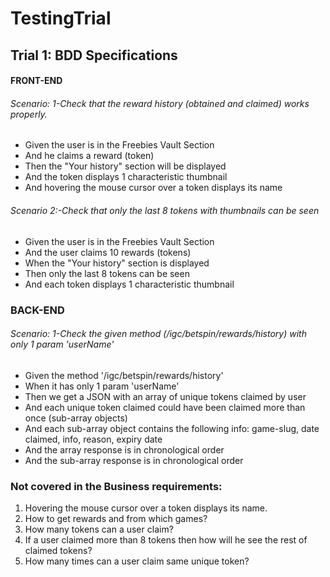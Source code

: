# TestingTrial

## Trial 1: BDD Specifications

#### FRONT-END

###### Scenario: 1-Check that the reward history (obtained and claimed) works properly.

- Given the user is in the Freebies Vault Section
- And he claims a reward (token)
- Then the "Your history" section will be displayed
- And the token displays 1 characteristic thumbnail
- And hovering the mouse cursor over a token displays its name

###### Scenario 2:-Check that only the last 8 tokens with thumbnails can be seen

- Given the user is in the Freebies Vault Section
- And the user claims 10 rewards (tokens)
- When the "Your history" section is displayed
- Then only the last 8 tokens can be seen
- And each token displays 1 characteristic thumbnail

### BACK-END

###### Scenario: 1-Check the given method (/igc/betspin/rewards/history) with only 1 param 'userName'

- Given the method '/igc/betspin/rewards/history'
- When it has only 1 param 'userName'
- Then we get a JSON with an array of unique tokens claimed by user
- And each unique token claimed could have been claimed more than once (sub-array objects)
- And each sub-array object contains the following info: game-slug, date claimed, info, reason, expiry date
- And the array response is in chronological order
- And the sub-array response is in chronological order


### Not covered in the Business requirements:

1. Hovering the mouse cursor over a token displays its name.
2. How to get rewards and from which games?
3. How many tokens can a user claim?
4. If a user claimed more than 8 tokens then how will he see the rest of claimed tokens?
5. How many times can a user claim same unique token?
